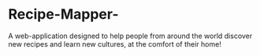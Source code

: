 # Recipe-Mapper-
A web-application designed to help people from around the world discover new recipes and learn new cultures, at the comfort of their home! 

